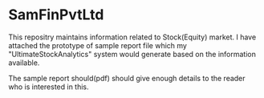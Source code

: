 # SamFinPvtLtd

This repositry maintains information related to Stock(Equity) market.
I have attached the prototype of sample report file which my 
"UltimateStockAnalytics" system would generate based on the information
available.

The sample report should(pdf) should give enough details to the reader
who is interested in this.

